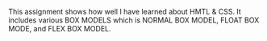 This assignment shows how well I have learned about HMTL & CSS.
It includes various BOX MODELS which is NORMAL BOX MODEL, FLOAT BOX MODE, and FLEX BOX MODEL.  
